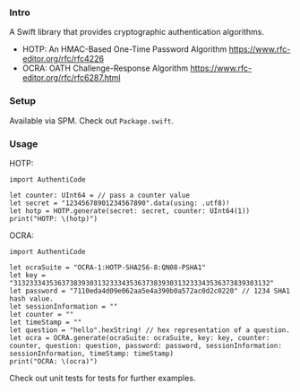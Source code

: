 ### Intro

A Swift library that provides cryptographic authentication algorithms.

- HOTP: An HMAC-Based One-Time Password Algorithm https://www.rfc-editor.org/rfc/rfc4226
- OCRA: OATH Challenge-Response Algorithm https://www.rfc-editor.org/rfc/rfc6287.html 

### Setup

Available via SPM. Check out `Package.swift`.

### Usage

HOTP:

```
import AuthentiCode

let counter: UInt64 = // pass a counter value
let secret = "12345678901234567890".data(using: .utf8)!
let hotp = HOTP.generate(secret: secret, counter: UInt64(1))
print("HOTP: \(hotp)")

```


OCRA:

```
import AuthentiCode

let ocraSuite = "OCRA-1:HOTP-SHA256-8:QN08-PSHA1"
let key = "3132333435363738393031323334353637383930313233343536373839303132"
let password = "7110eda4d09e062aa5e4a390b0a572ac0d2c0220" // 1234 SHA1 hash value.
let sessionInformation = ""
let counter = ""
let timeStamp = ""
let question = "hello".hexString! // hex representation of a question. 
let ocra = OCRA.generate(ocraSuite: ocraSuite, key: key, counter: counter, question: question, password: password, sessionInformation: sessionInformation, timeStamp: timeStamp)
print("OCRA: \(ocra)")

```

Check out unit tests for tests for further examples.

